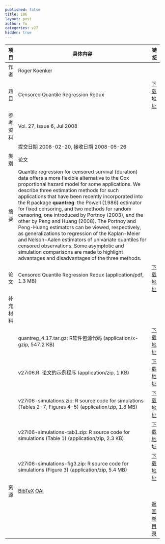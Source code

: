 ```yaml
---
published: false
title: i06
layout: post
author: Yu
categories: v27
hidden: true
---
```


| 项目 | 具体内容 | 链接 |
|---:|---|---|
| 作者 | Roger Koenker| |
| 题目 |Censored Quantile Regression Redux | [下载地址](http://www.jstatsoft.org/v27/i06/paper) |
| 参考资料 |Vol. 27, Issue 6, Jul 2008 | |
| | 提交日期 2008-02-20, 接收日期 2008-05-26| | 
| 类别 | 论文| |
| 摘要 | Quantile regression for censored survival (duration) data offers a more flexible alternative to the Cox proportional hazard model for some applications. We describe three estimation methods for such applications that have been recently incorporated into the R package <b>quantreg</b>: the Powell (1986) estimator for fixed censoring, and two methods for random censoring, one introduced by Portnoy (2003), and the other by Peng and Huang (2008). The Portnoy and Peng-Huang estimators can be viewed, respectively, as generalizations to regression of the Kaplan-Meier and Nelson-Aalen estimators of univariate quantiles for censored observations. Some asymptotic and simulation comparisons are made to highlight advantages and disadvantages of the three methods.| |
| 论文 | Censored Quantile Regression Redux  (application/pdf, 1.3 MB)| [下载地址](http://www.jstatsoft.org/v27/i06/paper) |
| 补充材料 | | |
| |quantreg_4.17.tar.gz: R软件包源代码  (application/x-gzip, 547.2 KB)|  [下载地址](http://www.jstatsoft.org/v27/i06/supp/1) |
| |v27i06.R: 论文的示例程序  (application/zip, 1 KB)|  [下载地址](http://www.jstatsoft.org/v27/i06/supp/2) |
| |v27i06-simulations.zip: R source code for simulations (Tables 2-7, Figures 4-5)  (application/zip, 1.8 MB)|  [下载地址](http://www.jstatsoft.org/v27/i06/supp/3) |
| |v27i06-simulations-tab1.zip: R source code for simulations (Table 1)  (application/zip, 2.3 KB)|  [下载地址](http://www.jstatsoft.org/v27/i06/supp/4) |
| |v27i06-simulations-fig3.zip: R source code for simulations (Figure 3)  (application/zip, 5.4 MB)|  [下载地址](http://www.jstatsoft.org/v27/i06/supp/5) |
| 资源 | [BibTeX](http://www.jstatsoft.org/v27/i06/bibtex) [OAI](http://www.jstatsoft.org/oai?verb=GetRecord&identifier=oai.jstatsoft/v27/i06&prefix=oai_dc)| |
| |  | [返回卷目录]({{site.baseurl}}/volume/v27.html) |